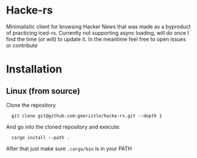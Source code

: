 # Hacke-rs
Minimalistic client for browsing Hacker News that was made as a byproduct of practicing iced-rs.
Currently not supporting async loading, will do once I find the time (or will) to update it. In
the meantime feel free to open issues or contribute

# Installation
## Linux (from source)
Clone the repository
```
  git clone git@github.com:geerizzle/hacke-rs.git --depth 1
```
And go into the cloned repository and execute:
```
  cargo install --path .
```
After that just make sure `.cargo/bin` is in your PATH
